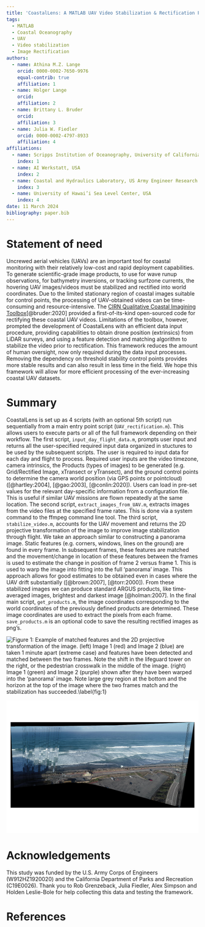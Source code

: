 ```yaml
---
title: 'CoastalLens: A MATLAB UAV Video Stabilization & Rectification Framework'
tags:
  - MATLAB
  - Coastal Oceanography
  - UAV
  - Video stabilization
  - Image Rectification
authors: 
  - name: Athina M.Z. Lange
    orcid: 0000-0002-7650-9976
    equal-contrib: true
    affiliation: 1
  - name: Holger Lange
    orcid: 
    affiliation: 2
  - name: Brittany L. Bruder
    orcid: 
    affiliation: 3
  - name: Julia W. Fiedler
    orcid: 0000-0002-4797-8933
    affiliation: 4
affiliations:
  - name: Scripps Institution of Oceanography, University of California, San Diego, USA
    index: 1
  - name: AI Werkstatt, USA
    index: 2
  - name: Coastal and Hydraulics Laboratory, US Army Engineer Research and Development Center, USA
    index: 3
  - name: University of Hawai’i Sea Level Center, USA
    index: 4
date: 11 March 2024
bibliography: paper.bib
---
```


# Statement of need
Uncrewed aerial vehicles (UAVs) are an important tool for coastal monitoring with their relatively low-cost and rapid deployment capabilities. To generate scientific-grade image products, to use for wave runup observations, for bathymetry inversions, or tracking surfzone currents, the hovering UAV images/videos must be stabilized and rectified into world coordinates. Due to the limited stationary region of coastal images suitable for control points, the processing of  UAV-obtained videos can be time-consuming and resource-intensive. The [CIRN Qualitative Coastal Imagining Toolbox](https://github.com/Coastal-Imaging-Research-Network/CIRN-Quantitative-Coastal-Imaging-Toolbox)[@bruder:2020] provided a first-of-its-kind open-sourced code for rectifying these coastal UAV videos. Limitations of the toolbox, however, prompted the development of CoastalLens with an efficient data input procedure, providing capabilities to obtain drone position (extrinsics) from LiDAR surveys, and using a feature detection and matching algorithm to stabilize the video prior to rectification. This framework reduces the amount of human oversight, now only required during the data input processes. Removing the dependency on threshold stability control points provides more stable results and can also result in less time in the field. We hope this framework will allow for more efficient processing of the ever-increasing coastal UAV datasets. 

# Summary
CoastalLens is set up as 4 scripts (with an optional 5th script) run sequentially from a main entry point script (``UAV_rectification.m``). This allows users to execute parts or all of the full framework depending on their workflow. The first script, ``input_day_flight_data.m``, prompts user input and returns all the user-specified required input data organized in stuctures to be used by the subsequent scripts. The user is required to input data for each day and flight to process. Required user inputs are the video timezone, camera intrinsics, the Products (types of images) to be generated (e.g. Grid/Rectified Image, xTransect or yTransect), and the ground control points to determine the camera world position (via GPS points or pointcloud) ([@hartley:2004], [@gao:2003], [@conlin:2020]). Users can load in pre-set values for the relevant day-specific information from a configuration file. This is useful if similar UAV missions are flown repeatedly at the same location. The second script, ``extract_images_from_UAV.m``, extracts images from the video files at the specified frame rates. This is done via a system command to the ffmpeg command line tool. 
The third script, ``stabilize_video.m``, accounts for the UAV movement and returns the 2D projective transformation of the image to improve image stabilization through flight. We take an approach similar to constructing a panorama image. Static features (e.g. corners, windows, lines on the ground) are found in every frame. In subsequent frames, these features are matched and the movement/change in location of these features between the frames is used to estimate the change in position of frame 2 versus frame 1. This is used to warp the image into fitting into the full ‘panorama’ image. This approach allows for good estimates to be obtained even in cases where the UAV drift substantially ([@brown:2007], [@torr:2000]). From these stabilized images we can produce standard ARGUS products, like time-averaged images, brightest and darkest image [@holman:2007]. In the final main script, ``get_products.m``, the image coordinates corresponding to the world coordinates of the previously defined products are determined. These image coordinates are used to extract the pixels from each frame. ``save_products.m`` is an optional code to save the resulting rectified images as png’s.

![Figure 1: Example of matched features and the 2D projective transformation of the image. (left) Image 1 (red) and Image 2 (blue) are taken 1 minute apart (extreme case) and features have been detected and matched between the two frames. Note the shift in the lifeguard tower on the right, or the pedestrian crosswalk in the middle of the image. (right) Image 1 (green) and Image 2 (purple) shown after they have been warped into the ‘panorama’ image. Note large grey region at the bottom and the horizon at the top of the image where the two frames match and the stabilization has succeeded.\label{fig:1}](get_extrinsics_fd_example.png)


![Figure 2: Example of 17 minutes of video stitched together. Extreme drift in the UAV can be seen, but horizon at the top and road at the bottom of the image remain stable.\label{fig:2}](20211026_Torrey_01_Panorama.png)


# Acknowledgements
This study was funded by the U.S. Army Corps of Engineers (W912HZ1920020) and the California Department of Parks and Recreation (C19E0026). Thank you to Rob Grenzeback, Julia Fiedler, Alex Simpson and Holden Leslie-Bole for help collecting this data and testing the framework. 

# References
